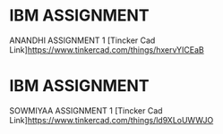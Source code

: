 # IBM ASSIGNMENT 
ANANDHI ASSIGNMENT 1
[Tincker Cad Link]https://www.tinkercad.com/things/hxervYICEaB
# IBM ASSIGNMENT
SOWMIYAA ASSIGNMENT 1
[Tincker Cad Link]https://www.tinkercad.com/things/ld9XLoUWWJO
